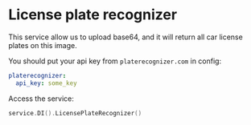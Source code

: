 # License plate recognizer
This service allow us to upload base64, and it will return all car license plates on this image.

You should put your api key from `platerecognizer.com` in config:

```yml
platerecognizer:
  api_key: some_key
```

Access the service:
```go
service.DI().LicensePlateRecognizer()
```
